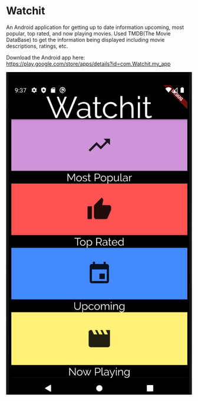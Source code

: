 # Watchit

An Android application for getting up to date information upcoming, most popular, top rated, and now playing movies.
Used TMDB(The Movie DataBase) to get the information being displayed including movie descriptions, ratings, etc.

Download the Android app here:
https://play.google.com/store/apps/details?id=com.Watchit.my_app

![landing pages](/img_/landing_page.png)



